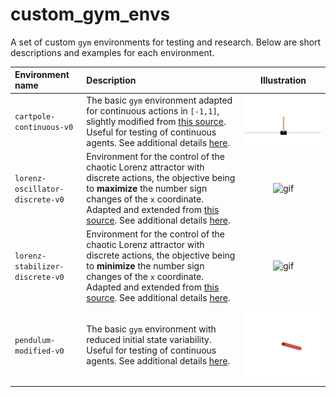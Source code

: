 # custom_gym_envs

A set of custom `gym` environments for testing and research. Below are short descriptions and examples for each environment.

| Environment name | Description | Illustration |
| :--- | :--- | :---: |
| `cartpole-continuous-v0` | The basic `gym` environment adapted for continuous actions in `[-1,1]`, slightly modified from <a href="https://gist.github.com/iandanforth/e3ffb67cf3623153e968f2afdfb01dc8">this source</a>. Useful for testing of continuous agents. See additional details <a href="cartpole/README.md">here</a>. | <img width="500" alt="gif" src="cartpole/save/cartpole.gif"> |
| `lorenz-oscillator-discrete-v0` | Environment for the control of the chaotic Lorenz attractor with discrete actions, the objective being to **maximize** the number sign changes of the `x` coordinate. Adapted and extended from <a href="https://arxiv.org/pdf/2003.14358.pdf">this source</a>. See additional details <a href="lorenz/README.md">here</a>.  | <img width="500" alt="gif" src="lorenz/save/oscillator_discrete/lorenz_controlled.gif"> |
| `lorenz-stabilizer-discrete-v0` | Environment for the control of the chaotic Lorenz attractor with discrete actions, the objective being to **minimize** the number sign changes of the `x` coordinate. Adapted and extended from <a href="https://arxiv.org/pdf/2003.14358.pdf">this source</a>. See additional details <a href="lorenz/README.md">here</a>.  | <img width="500" alt="gif" src="lorenz/save/stabilizer_discrete/lorenz_controlled.gif"> |
| `pendulum-modified-v0` | The basic `gym` environment with reduced initial state variability. Useful for testing of continuous agents. See additional details <a href="pendulum/README.md">here</a>. | <img width="500" alt="gif" src="pendulum/save/pendulum.gif"> |

